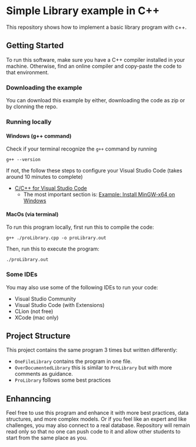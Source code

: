 # Simple Library example in C++

This repository shows how to implement a basic library program with c++.

## Getting Started

To run this software, make sure you have a C++ compiler installed in your machine. 
Otherwise, find an online compiler and copy-paste the code to that environment.

### Downloading the example

You can download this example by either, downloading the code as zip or 
by clonning the repo. 

### Running locally

#### Windows (g++ command)

Check if your terminal recognize the `g++` command by running
```
g++ --version
```

If not, the follow these steps to configure your Visual Studio Code (takes around 10 minutes to complete)
- [C/C++ for Visual Studio Code](https://code.visualstudio.com/docs/languages/cpp)
  - The most important section is: [Example: Install MinGW-x64 on Windows](https://code.visualstudio.com/docs/languages/cpp#_example-install-mingwx64-on-windows)

#### MacOs (via terminal)

To run this program locally, first run this to compile the code:
```
g++ ./proLibrary.cpp -o proLibrary.out
```

Then, run this to execute the program:
``` 
./proLibrary.out
```

### Some IDEs

You may also use some of the following IDEs to run your code:
- Visual Studio Community
- Visual Studio Code (with Extensions)
- CLion (not free)
- XCode (mac only)

## Project Structure
 This project contains the same program 3 times but written differently:
 - `OneFileLibrary` contains the program in one file.
 - `OverDocumentedLibrary` this is similar to `ProLibrary` but with more comments as guidance.
 - `ProLibrary` follows some best practices

 ## Enhanncing

 Feel free to use this program and enhance it with more best practices, data structures, and more complex models. Or if you feel like an expert and like challenges, you may also connect to a real database. Repository will remain read only so that no one can push code to it and allow other students to start from the same place as you.